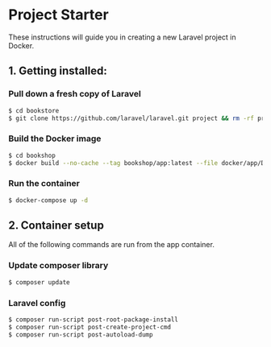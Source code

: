 
# Project Starter

These instructions will guide you in creating a new Laravel project in Docker.


## 1. Getting installed:

### Pull down a fresh copy of Laravel

```sh
$ cd bookstore
$ git clone https://github.com/laravel/laravel.git project && rm -rf project/.git
```


### Build the Docker image

```sh
$ cd bookshop
$ docker build --no-cache --tag bookshop/app:latest --file docker/app/Dockerfile .
```


### Run the container

```sh
$ docker-compose up -d
```


## 2. Container setup

All of the following commands are run from the app container.


### Update composer library

```sh
$ composer update
```




### Laravel config

```sh
$ composer run-script post-root-package-install
$ composer run-script post-create-project-cmd
$ composer run-script post-autoload-dump
```
